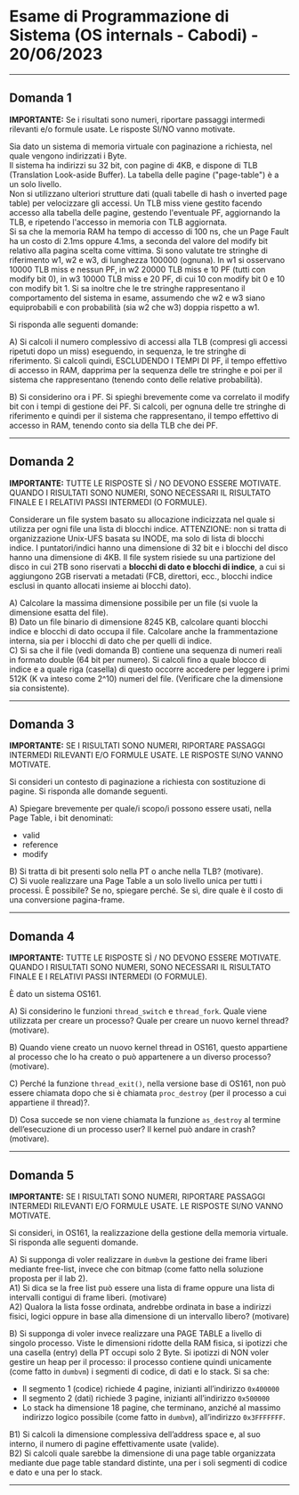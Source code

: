 # Esame di Programmazione di Sistema (OS internals - Cabodi) - 20/06/2023

---

## Domanda 1

**IMPORTANTE:** Se i risultati sono numeri, riportare passaggi intermedi rilevanti e/o formule usate. Le risposte SI/NO vanno motivate.

Sia dato un sistema di memoria virtuale con paginazione a richiesta, nel quale vengono indirizzati i Byte.<br> 
Il sistema ha indirizzi su 32 bit, con pagine di 4KB, e dispone di TLB (Translation Look-aside Buffer). La tabella delle pagine ("page-table") è a un solo livello.<br> 
Non si utilizzano ulteriori strutture dati (quali tabelle di hash o inverted page table) per velocizzare gli accessi. Un TLB miss viene gestito facendo accesso alla tabella delle pagine, 
gestendo l'eventuale PF, aggiornando la TLB, e ripetendo l'accesso in memoria con TLB aggiornata.<br> 
Si sa che la memoria RAM ha tempo di accesso di 100 ns, che un Page Fault ha un costo di 2.1ms oppure 4.1ms, a seconda 
del valore del modify bit relativo alla pagina scelta come vittima. Si sono valutate tre stringhe di riferimento w1, w2 e w3, 
di lunghezza 100000 (ognuna). In w1 si osservano 10000 TLB miss e nessun PF, in w2 20000 TLB miss e 10 PF (tutti con modify bit 0), 
in w3 10000 TLB miss e 20 PF, di cui 10 con modify bit 0 e 10 con modify bit 1. Si sa inoltre che le tre stringhe rappresentano 
il comportamento del sistema in esame, assumendo che w2 e w3 siano equiprobabili e con probabilità (sia w2 che w3) doppia rispetto a w1.

Si risponda alle seguenti domande:

A) Si calcoli il numero complessivo di accessi alla TLB (compresi gli accessi ripetuti dopo un miss) eseguendo, in sequenza, le tre stringhe di riferimento. Si calcoli quindi, ESCLUDENDO I TEMPI DI PF, il tempo effettivo di accesso in RAM, dapprima per la sequenza delle tre stringhe e poi per il sistema che rappresentano (tenendo conto delle relative probabilità).

B) Si considerino ora i PF. Si spieghi brevemente come va correlato il modify bit con i tempi di gestione dei PF. Si calcoli, per ognuna delle tre stringhe di riferimento e quindi per il sistema che rappresentano, il tempo effettivo di accesso in RAM, tenendo conto sia della TLB che dei PF.

---

## Domanda 2

**IMPORTANTE:** TUTTE LE RISPOSTE SÌ / NO DEVONO ESSERE MOTIVATE. QUANDO I RISULTATI SONO NUMERI, SONO NECESSARI IL RISULTATO FINALE E I RELATIVI PASSI INTERMEDI (O FORMULE).

Considerare un file system basato su allocazione indicizzata nel quale si utilizza per ogni file una lista di blocchi indice. 
ATTENZIONE: non si tratta di organizzazione Unix-UFS basata su INODE, ma solo di lista di blocchi indice. 
I puntatori/indici hanno una dimensione di 32 bit e i blocchi del disco hanno una dimensione di 4KB. 
Il file system risiede su una partizione del disco in cui 2TB sono riservati a **blocchi di dato e blocchi di indice**, 
a cui si aggiungono 2GB riservati a metadati (FCB, direttori, ecc., blocchi indice esclusi in quanto allocati insieme ai blocchi dato).

A) Calcolare la massima dimensione possibile per un file (si vuole la dimensione esatta del file).<br>
B) Dato un file binario di dimensione 8245 KB, calcolare quanti blocchi indice e blocchi di dato occupa il file. 
Calcolare anche la frammentazione interna, sia per i blocchi di dato che per quelli di indice.<br>
C) Si sa che il file (vedi domanda B) contiene una sequenza di numeri reali in formato double (64 bit per numero). 
Si calcoli fino a quale blocco di indice e a quale riga (casella) di questo occorre accedere per leggere i primi 512K (K va inteso come 2^10) numeri del file. 
(Verificare che la dimensione sia consistente).

---

## Domanda 3

**IMPORTANTE:** SE I RISULTATI SONO NUMERI, RIPORTARE PASSAGGI INTERMEDI RILEVANTI E/O FORMULE USATE. LE RISPOSTE SI/NO VANNO MOTIVATE.

Si consideri un contesto di paginazione a richiesta con sostituzione di pagine. Si risponda alle domande seguenti.

A) Spiegare brevemente per quale/i scopo/i possono essere usati, nella Page Table, i bit denominati:
* valid
* reference
* modify

B) Si tratta di bit presenti solo nella PT o anche nella TLB? (motivare).<br>
C) Si vuole realizzare una Page Table a un solo livello unica per tutti i processi. È possibile?  Se no, spiegare perché. Se sì, dire quale è il costo di una conversione pagina-frame.

---

## Domanda 4

**IMPORTANTE:** TUTTE LE RISPOSTE SÌ / NO DEVONO ESSERE MOTIVATE. QUANDO I RISULTATI SONO NUMERI, SONO NECESSARI IL RISULTATO FINALE E I RELATIVI PASSI INTERMEDI (O FORMULE).

È dato un sistema OS161.

A) Si considerino le funzioni `thread_switch` e `thread_fork`. Quale viene utilizzata per creare un processo? Quale per creare un nuovo kernel thread? (motivare).

B) Quando viene creato un nuovo kernel thread in OS161, questo appartiene al processo che lo ha creato o può appartenere a un diverso processo? (motivare).

C) Perché la funzione `thread_exit()`, nella versione base di OS161, non può essere chiamata dopo che si è chiamata `proc_destroy` (per il processo a cui appartiene il thread)?.

D) Cosa succede se non viene chiamata la funzione `as_destroy` al termine dell’esecuzione di un processo user? Il kernel può andare in crash? (motivare).

---

## Domanda 5

**IMPORTANTE:** SE I RISULTATI SONO NUMERI, RIPORTARE PASSAGGI INTERMEDI RILEVANTI E/O FORMULE USATE. LE RISPOSTE SI/NO VANNO MOTIVATE.

Si consideri, in OS161, la realizzazione della gestione della memoria virtuale. Si risponda alle seguenti domande.

A) Si supponga di voler realizzare in `dumbvm` la gestione dei frame liberi mediante free-list, invece che con bitmap (come fatto nella soluzione proposta per il lab 2).<br>
A1) Si dica se la free list può essere una lista di frame oppure una lista di intervalli contigui di frame liberi. (motivare)<br>
A2) Qualora la lista fosse ordinata, andrebbe ordinata in base a indirizzi fisici, logici oppure in base alla dimensione di un intervallo libero?  (motivare)

B) Si supponga di voler invece realizzare una PAGE TABLE a livello di singolo processo. Viste le dimensioni ridotte della RAM fisica, si ipotizzi che una casella (entry) della PT occupi solo 2 Byte. Si ipotizzi di NON voler gestire un heap per il processo: il processo contiene quindi unicamente (come fatto in `dumbvm`) i segmenti di codice, di dati e lo stack. Si sa che:
* Il segmento 1 (codice) richiede 4 pagine, inizianti all’indirizzo `0x400000`
* Il segmento 2 (dati) richiede 3 pagine, inizianti all’indirizzo `0x500000`
* Lo stack ha dimensione 18 pagine, che terminano, anziché al massimo indirizzo logico possibile (come fatto in `dumbvm`), all’indirizzo `0x3FFFFFFF`.

B1) Si calcoli la dimensione complessiva dell’address space e, al suo interno, il numero di pagine effettivamente usate (valide).<br>
B2) Si calcoli quale sarebbe la dimensione di una page table organizzata mediante due page table standard distinte, una per i soli segmenti di codice e dato e una per lo stack.

---

